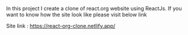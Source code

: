 In this project I create a clone of react.org website using ReactJs.
If you want to know how the site look like please visit below link

Site link : https://react-org-clone.netlify.app/
